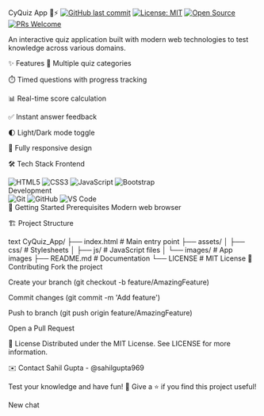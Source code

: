 CyQuiz App 🧠⚡
[![GitHub last commit](https://img.shields.io/github/last-commit/sahilgupta969/CyQuiz_App?color=blue&logo=github)](https://github.com/sahilgupta969/CyQuiz_App)
[![License: MIT](https://img.shields.io/badge/License-MIT-yellow.svg)](https://opensource.org/licenses/MIT)
[![Open Source](https://img.shields.io/badge/Open%20Source-%E2%9D%A4%EF%B8%8F-brightgreen)](https://opensource.org)
[![PRs Welcome](https://img.shields.io/badge/PRs-welcome-brightgreen.svg)](http://makeapullrequest.com)

An interactive quiz application built with modern web technologies to test knowledge across various domains.


✨ Features
🎯 Multiple quiz categories

⏱️ Timed questions with progress tracking

📊 Real-time score calculation

✅ Instant answer feedback

🌓 Light/Dark mode toggle

📱 Fully responsive design

🛠 Tech Stack
Frontend
<div> <img src="https://img.shields.io/badge/HTML5-E34F26?style=for-the-badge&logo=html5&logoColor=white" alt="HTML5"> <img src="https://img.shields.io/badge/CSS3-1572B6?style=for-the-badge&logo=css3&logoColor=white" alt="CSS3"> <img src="https://img.shields.io/badge/JavaScript-F7DF1E?style=for-the-badge&logo=javascript&logoColor=black" alt="JavaScript"> <img src="https://img.shields.io/badge/Bootstrap-7952B3?style=for-the-badge&logo=bootstrap&logoColor=white" alt="Bootstrap"> </div>
Development
<div> <img src="https://img.shields.io/badge/Git-F05032?style=for-the-badge&logo=git&logoColor=white" alt="Git"> <img src="https://img.shields.io/badge/GitHub-181717?style=for-the-badge&logo=github&logoColor=white" alt="GitHub"> <img src="https://img.shields.io/badge/VS_Code-007ACC?style=for-the-badge&logo=visual-studio-code&logoColor=white" alt="VS Code"> </div>
🚀 Getting Started
Prerequisites
Modern web browser


🏗 Project Structure

text
CyQuiz_App/
├── index.html          # Main entry point
├── assets/
│   ├── css/            # Stylesheets
│   ├── js/             # JavaScript files
│   └── images/         # App images
├── README.md           # Documentation
└── LICENSE             # MIT License
🤝 Contributing
Fork the project

Create your branch (git checkout -b feature/AmazingFeature)

Commit changes (git commit -m 'Add feature')

Push to branch (git push origin feature/AmazingFeature)

Open a Pull Request

📄 License
Distributed under the MIT License. See LICENSE for more information.

✉️ Contact
Sahil Gupta - @sahilgupta969

Test your knowledge and have fun! 🎉
Give a ⭐ if you find this project useful!

New chat
